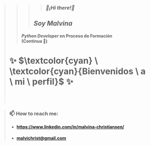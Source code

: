  >>>> ### *👋¡Hi there!👋* 
 >>> ## *Soy Malvina*
>> #### *Python Developer* en Proceso de Formación <br/> (Continua 🌱)
>#  ✨ $\textcolor{cyan} \ \textcolor{cyan}{Bienvenidos \ a \ mi \ perfil}$ ✨
> <br/>  <br/>





 


> ### 📫 How to reach me: <br/>
> - #### https://www.linkedin.com/in/malvina-christiansen/ 
> - #### malvichrist@gmail.com


